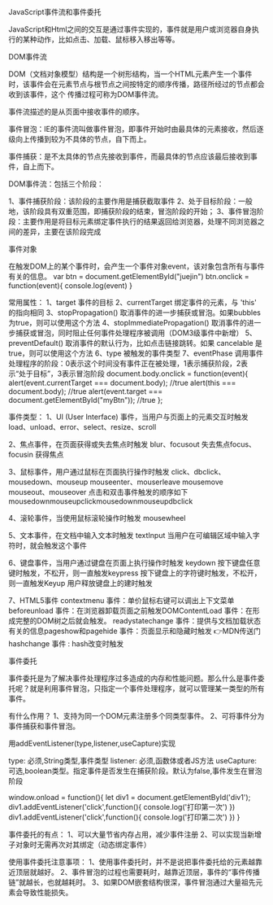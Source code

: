 JavaScript事件流和事件委托

JavaScript和Html之间的交互是通过事件实现的，事件就是用户或浏览器自身执行的某种动作，比如点击、加载、鼠标移入移出等等。

DOM事件流

DOM（文档对象模型）结构是一个树形结构，当一个HTML元素产生一个事件时，该事件会在元素节点与根节点之间按特定的顺序传播，路径所经过的节点都会收到该事件，这个
传播过程可称为DOM事件流。

事件流描述的是从页面中接收事件的顺序。

事件冒泡：IE的事件流叫做事件冒泡，即事件开始时由最具体的元素接收，然后逐级向上传播到较为不具体的节点，自下而上。

事件捕获：是不太具体的节点先接收到事件，而最具体的节点应该最后接收到事件，自上而下。

DOM事件流：包括三个阶段：

1、事件捕获阶段：该阶段的主要作用是捕获截取事件
2、处于目标阶段：一般地，该阶段具有双重范围，即捕获阶段的结束，冒泡阶段的开始；
3、事件冒泡阶段：主要作用是将目标元素绑定事件执行的结果返回给浏览器，处理不同浏览器之间的差异，主要在该阶段完成


事件对象

在触发DOM上的某个事件时，会产生一个事件对象event，该对象包含所有与事件有关的信息。
var btn = document.getElementById("juejin")
btn.onclick = function(event){
  console.log(event) 
}

常用属性：
1、target 事件的目标
2、currentTarget 绑定事件的元素，与 'this' 的指向相同
3、stopPropagation() 取消事件的进一步捕获或冒泡。如果bubbles为true，则可以使用这个方法
4、stopImmediatePropagation() 取消事件的进一步捕获或冒泡，同时阻止任何事件处理程序被调用（DOM3级事件中新增）
5、preventDefault() 取消事件的默认行为，比如点击链接跳转。如果 cancelable 是 true，则可以使用这个方法
6、type 被触发的事件类型
7、eventPhase 调用事件处理程序的阶段：0表示这个时间没有事件正在被处理，1表示捕获阶段，2表示“处于目标”，3表示冒泡阶段
document.body.onclick = function(event){
    alert(event.currentTarget === document.body); //true
    alert(this === document.body); //true
    alert(event.target === document.getElementById("myBtn")); //true
};

事件类型：
1、UI (User Interface) 事件，当用户与页面上的元素交互时触发
load、unload、error、select、resize、scroll

2、焦点事件，在页面获得或失去焦点时触发
blur、focusout  失去焦点focus、focusin  获得焦点

3、鼠标事件，用户通过鼠标在页面执行操作时触发
click、dbclick、mousedown、mouseup
mouseenter、mouserleave
mousemove
mouseout、mouseover
点击和双击事件触发的顺序如下
mousedownmouseupclickmousedownmouseupdbclick

4、滚轮事件，当使用鼠标滚轮操作时触发
mousewheel

5、文本事件，在文档中输入文本时触发
textInput 当用户在可编辑区域中输入字符时，就会触发这个事件

6、键盘事件，当用户通过键盘在页面上执行操作时触发
keydown 按下键盘任意键时触发，不松开，则一直触发keypress 按下键盘上的字符键时触发，不松开，则一直触发Keyup 用户释放键盘上的建时触发

7、HTML5事件
contextmenu 事件：单价鼠标右键可以调出上下文菜单beforeunload 事件：在浏览器卸载页面之前触发DOMContentLoad 事件：在形成完整的DOM树之后就会触发。
readystatechange 事件：提供与文档加载状态有关的信息pageshow和pagehide 事件：页面显示和隐藏时触发 👉MDN传送门hashchange 事件 : hash改变时触发


事件委托

事件委托是为了解决事件处理程序过多造成的内存和性能问题。那么什么是事件委托呢？就是利用事件冒泡，只指定一个事件处理程序，就可以管理某一类型的所有事件。

有什么作用？
1、支持为同一个DOM元素注册多个同类型事件。
2、可将事件分为事件捕获和事件冒泡。

用addEventListener(type,listener,useCapture)实现

type: 必须,String类型,事件类型
listener: 必须,函数体或者JS方法
useCapture: 可选,boolean类型。指定事件是否发生在捕获阶段。默认为false,事件发生在冒泡阶段
<div id="div1"></div>

window.onload = function(){
    let div1 = document.getElementById('div1');
    div1.addEventListener('click',function(){
        console.log('打印第一次')
    })
    div1.addEventListener('click',function(){
        console.log('打印第二次')
    })
}

事件委托的有点：
1、可以大量节省内存占用，减少事件注册
2、可以实现当新增子对象时无需再次对其绑定（动态绑定事件）

使用事件委托注意事项：
1、使用事件委托时，并不是说把事件委托给的元素越靠近顶层就越好。
2、事件冒泡的过程也需要耗时，越靠近顶层，事件的“事件传播链”就越长，也就越耗时。
3、如果DOM嵌套结构很深，事件冒泡通过大量祖先元素会导致性能损失。

